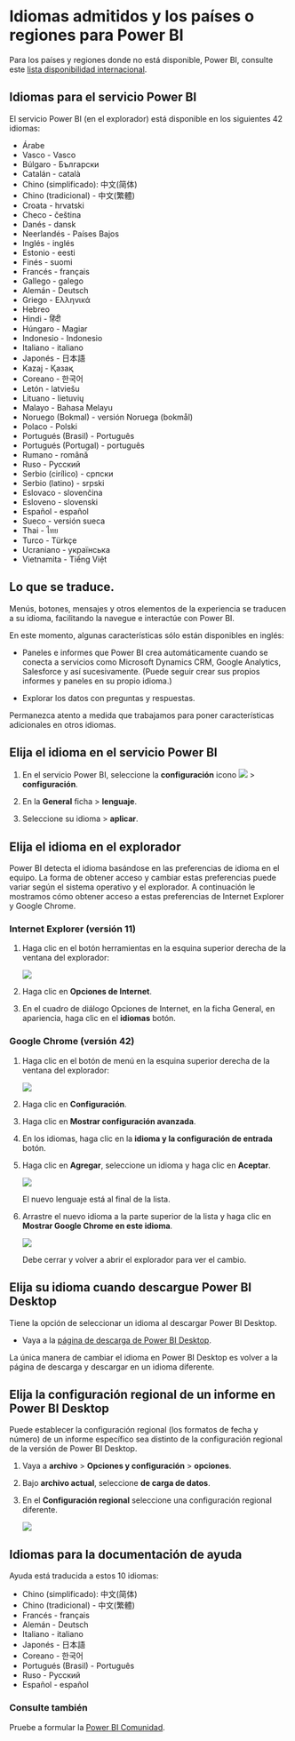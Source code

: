 <properties 
   pageTitle="Idiomas admitidos y los países o regiones para Power BI"
   description="Idiomas admitidos y los países o regiones para Power BI"
   services="powerbi" 
   documentationCenter="" 
   authors="maggiesMSFT" 
   manager="erikre" 
   backup=""
   editor=""
   tags=""
   qualityFocus="monitoring"
   qualityDate="05/02/2016"/>
 
<tags
   ms.service="powerbi"
   ms.devlang="NA"
   ms.topic="get-started-article"
   ms.tgt_pltfrm="NA"
   ms.workload="powerbi"
   ms.date="10/14/2016"
   ms.author="maggies"/>
# <a name="supported-languages-and-countries/regions-for-power-bi"></a>Idiomas admitidos y los países o regiones para Power BI

Para los países y regiones donde no está disponible, Power BI, consulte este [lista disponibilidad internacional](https://products.office.com/business/international-availability). 

## <a name="languages-for-the-power-bi-service"></a>Idiomas para el servicio Power BI

El servicio Power BI (en el explorador) está disponible en los siguientes 42 idiomas:

-   Árabe
-   Vasco - Vasco
-   Búlgaro - Български
-   Catalán - català
-   Chino (simplificado): 中文(简体)
-   Chino (tradicional) - 中文(繁體)
-   Croata - hrvatski
-   Checo - čeština
-   Danés - dansk
-   Neerlandés - Países Bajos
-   Inglés - inglés
-   Estonio - eesti
-   Finés - suomi
-   Francés - français
-   Gallego - galego
-   Alemán - Deutsch
-   Griego - Ελληνικά
-   Hebreo
-   Hindi - हिंदी
-   Húngaro - Magiar
-   Indonesio - Indonesio
-   Italiano - italiano
-   Japonés - 日本語
-   Kazaj - Қазақ
-   Coreano - 한국어
-   Letón - latviešu
-   Lituano - lietuvių
-   Malayo - Bahasa Melayu
-   Noruego (Bokmal) - versión Noruega (bokmål)
-   Polaco - Polski
-   Portugués (Brasil) - Português
-   Portugués (Portugal) - português
-   Rumano - română
-   Ruso - Русский
-   Serbio (cirílico) - српски
-   Serbio (latino) - srpski
-   Eslovaco - slovenčina
-   Esloveno - slovenski
-   Español - español
-   Sueco - versión sueca
-   Thai - ไทย
-   Turco - Türkçe
-   Ucraniano - українська
-   Vietnamita - Tiếng Việt

## <a name="what's-translated"></a>Lo que se traduce.

Menús, botones, mensajes y otros elementos de la experiencia se traducen a su idioma, facilitando la navegue e interactúe con Power BI.

En este momento, algunas características sólo están disponibles en inglés:

-   Paneles e informes que Power BI crea automáticamente cuando se conecta a servicios como Microsoft Dynamics CRM, Google Analytics, Salesforce y así sucesivamente. (Puede seguir crear sus propios informes y paneles en su propio idioma.)

-   Explorar los datos con preguntas y respuestas.

Permanezca atento a medida que trabajamos para poner características adicionales en otros idiomas. 

## <a name="choose-your-language-in-the-power-bi-service"></a>Elija el idioma en el servicio Power BI

1. En el servicio Power BI, seleccione la **configuración** icono ![](media/powerbi-supported-languages/pbi_settings_icon.png) > **configuración**.

2. En la **General** ficha > **lenguaje**.

3. Seleccione su idioma > **aplicar**.

## <a name="choose-your-language-in-the-browser"></a>Elija el idioma en el explorador

Power BI detecta el idioma basándose en las preferencias de idioma en el equipo. La forma de obtener acceso y cambiar estas preferencias puede variar según el sistema operativo y el explorador. A continuación le mostramos cómo obtener acceso a estas preferencias de Internet Explorer y Google Chrome.

### <a name="internet-explorer-(version-11)"></a>Internet Explorer (versión 11)

1.  Haga clic en el botón herramientas en la esquina superior derecha de la ventana del explorador:

    ![](media/powerbi-supported-languages/languages1.png)

2.  Haga clic en **Opciones de Internet**.

3.  En el cuadro de diálogo Opciones de Internet, en la ficha General, en apariencia, haga clic en el **idiomas** botón.

### <a name="google-chrome-(version-42)"></a>Google Chrome (versión 42)

1.  Haga clic en el botón de menú en la esquina superior derecha de la ventana del explorador:

    ![](media/powerbi-supported-languages/languages2.png)

2.  Haga clic en **Configuración**.

3.  Haga clic en **Mostrar configuración avanzada**.

4.  En los idiomas, haga clic en la **idioma y la configuración de entrada** botón.

5.  Haga clic en **Agregar**, seleccione un idioma y haga clic en **Aceptar**.

    ![](media/powerbi-supported-languages/pbi_langs_enus.png)

    El nuevo lenguaje está al final de la lista. 

6.  Arrastre el nuevo idioma a la parte superior de la lista y haga clic en **Mostrar Google Chrome en este idioma**.

    ![](media/powerbi-supported-languages/pbi_langs_eses.png)

    Debe cerrar y volver a abrir el explorador para ver el cambio.

## <a name="choose-your-language-when-you-download-power-bi-desktop"></a>Elija su idioma cuando descargue Power BI Desktop

Tiene la opción de seleccionar un idioma al descargar Power BI Desktop. 

-  Vaya a la [página de descarga de Power BI Desktop](https://www.microsoft.com/download/details.aspx?id=45331).

La única manera de cambiar el idioma en Power BI Desktop es volver a la página de descarga y descargar en un idioma diferente.

## <a name="choose-the-locale-of-a-report-in-power-bi-desktop"></a>Elija la configuración regional de un informe en Power BI Desktop

Puede establecer la configuración regional (los formatos de fecha y número) de un informe específico sea distinto de la configuración regional de la versión de Power BI Desktop. 

1.  Vaya a **archivo** > **Opciones y configuración** > **opciones**.
2.  Bajo **archivo actual**, seleccione **de carga de datos**.
3.  En el **Configuración regional** seleccione una configuración regional diferente. 

    ![](media/powerbi-supported-languages/pbi_supptdlangs_locale.png)

## <a name="languages-for-the-help-documentation"></a>Idiomas para la documentación de ayuda

Ayuda está traducida a estos 10 idiomas: 

-   Chino (simplificado): 中文(简体)
-   Chino (tradicional) - 中文(繁體)
-   Francés - français
-   Alemán - Deutsch
-   Italiano - italiano
-   Japonés - 日本語
-   Coreano - 한국어
-   Portugués (Brasil) - Português
-   Ruso - Русский
-   Español - español

### <a name="see-also"></a>Consulte también 
Pruebe a formular la [Power BI Comunidad](http://community.powerbi.com/).

